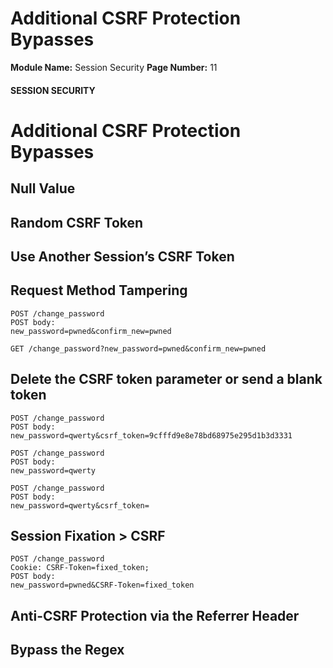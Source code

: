 <!--
 // Platform: Academy
// URL: https://academy.hackthebox.com/module/153/section/1452
// Platform Version: V1
// Module ID: 153
// Module Name: Session Security
// Module Difficulty: Medium
// Section ID: 1452
// Section Title: Additional CSRF Protection Bypasses
// Page Title: Session Security
// Page Number: 11
-->

# Additional CSRF Protection Bypasses

**Module Name:** Session Security **Page Number:** 11

#### SESSION SECURITY

# Additional CSRF Protection Bypasses

## Null Value

## Random CSRF Token

## Use Another Session’s CSRF Token

## Request Method Tampering

``` http
POST /change_password
POST body:
new_password=pwned&confirm_new=pwned
```

``` http
GET /change_password?new_password=pwned&confirm_new=pwned
```

## Delete the CSRF token parameter or send a blank token

``` http
POST /change_password
POST body:
new_password=qwerty&csrf_token=9cfffd9e8e78bd68975e295d1b3d3331
```

``` http
POST /change_password
POST body:
new_password=qwerty
```

``` http
POST /change_password
POST body:
new_password=qwerty&csrf_token=
```

## Session Fixation > CSRF

``` http
POST /change_password
Cookie: CSRF-Token=fixed_token;
POST body:
new_password=pwned&CSRF-Token=fixed_token
```

## Anti-CSRF Protection via the Referrer Header

## Bypass the Regex

####